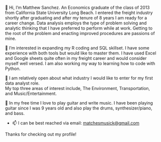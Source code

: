 👋 Hi, I’m Matthew Sanchez.  An Economics graduate of the class of 2013 from California State University Long Beach.  I entered the freight industry shortly after graduating and after my tenure of 8 years I am ready for a career change.
Data analysis employs the type of problem solving and analytic thinking that I have preferred to perform while at work.
Getting to the root of the problem and enacting improved procedures are passions of mine.


🧠 I’m interested in expanding my R coding and SQL skillset.  I have some experience with both tools but would like to master them.
I have used Excel and Google sheets quite often in my freight career and would consider myself well versed.
I am also working my way to learning how to code with Python.

👔 I am relatively open about what industry I would like to enter for my first data analyst role.  
My top three areas of interest include, The Environment, Transportation, and Music/Entertainment.

🎸 In my free time I love to play guitar and write music.  I have been playing guitar since I was 9 years old and also play the drums, synthesizer/piano, and bass.

- 📫 I can be best reached via email: matchesmusick@gmail.com

Thanks for checking out my profile!

<!---
sixstringsoul/sixstringsoul is a ✨ special ✨ repository because its `README.md` (this file) appears on your GitHub profile.
You can click the Preview link to take a look at your changes.
--->
